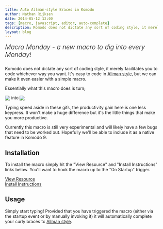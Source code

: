 ```yaml
---
title: Auto Allman-style Braces in Komodo
author: Nathan Rijksen
date: 2014-05-12 12:00
tags: [macro, javascript, editor, auto-complete]
description: Komodo does not dictate any sort of coding style, it merely facilitates you to code whichever way you want. It's easy to code in Allman style, but we can make it even easier with a simple macro.
layout: blog
---
```


<div class="centered">
<h2 style="font-weight: 300; margin: 10px 0 25px 0"><em>Macro Monday - a new macro to dig into every Monday!</em></h2>
</div>

Komodo does not dictate any sort of coding style, it merely facilitates you to
code whichever way you want. It's easy to code in [Allman style], but we can make
it even easier with a simple macro.

Essentially what this macro does is turn;

<div class="centered">
    <img src="/images/blog/2014-05/braces-default.gif" style="vertical-align: middle">
    into
    <img src="/images/blog/2014-05/braces-allman.gif" style="vertical-align: middle">
</div>

Typing speed aside in these gifs, the productivity gain here is one less keypress.
It won't make a huge difference but it's the little things that make you more
productive.

Currently this macro is still very experimental and will likely have a few bugs
that need to be worked out. Hopefully we'll be able to include it as a native
feature in Komodo 9.

## Installation

To install the macro simply hit the "View Resource" and "Install Instructions"
links below. You'll want to hook the macro up to the "On Startup" trigger.

<div class="centered">
    <div class="spacer"></div>
    <a href="http://komodoide.com/resources/macros/naatan--autoallmanbraces/" class="button big primary">
        <i class="icon icon-eye"></i>
        View Resource
    </a>
    <div class="spacer-half"></div>
    <span>
        <i class="icon icon-question"></i>
        <a href="http://komodoide.com/resources/install-instructions/#pane-macro" target="_blank">Install Instructions</a>
    </span>
</div>

## Usage

Simply start typing! Provided that you have triggered the macro (either via the
startup event or by manually invoking it) it will automatically complete your
curly braces to [Allman style].

   [Allman style]: http://en.wikipedia.org/wiki/Indent_style#Allman_style
